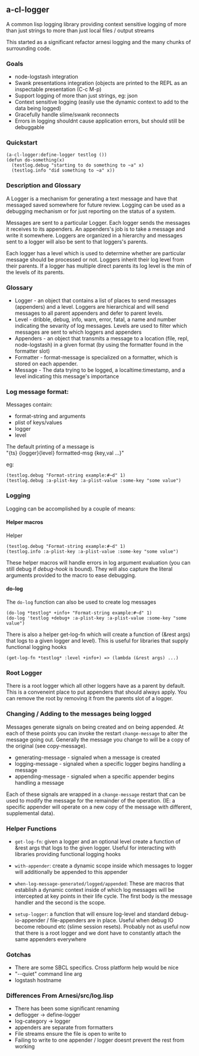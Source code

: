 ## a-cl-logger

A common lisp logging library providing context sensitive logging of
more than just strings to more than just local files / output streams

This started as a significant refactor arnesi logging and the many
chunks of surrounding code.

### Goals

 * node-logstash integration
 * Swank presentations integration (objects are printed to the REPL as
   an inspectable presentation (C-c M-p)
 * Support logging of more than just strings, eg: json
 * Context sensitive logging (easily use the dynamic context to add to 
   the data being logged)
 * Gracefully handle slime/swank reconnects
 * Errors in logging shouldnt cause application errors, but should
   still be debuggable

### Quickstart

```
(a-cl-logger:define-logger testlog ())
(defun do-something(x)
  (testlog.debug "starting to do something to ~a" x)
  (testlog.info "did something to ~a" x))
```

### Description and Glossary 

A Logger is a mechanism for generating a text message and have that
messaged saved somewhere for future review. Logging can be used as a
debugging mechanism or for just reporting on the status of a system.

Messages are sent to a particular Logger. Each logger sends the messages
it receives to its appenders. An appenders's job is to take a message and
write it somewhere. Loggers are organized in a hierarchy and messages
sent to a logger will also be sent to that loggers's parents.

Each logger has a level which is used to determine whether are particular
message should be processed or not. Loggers inherit their log level from
their parents. If a logger has multiple direct parents its log level is
the min of the levels of its parents.

### Glossary

 * Logger - an object that contains a list of places to send messages
   (appenders) and a level.  Loggers are hierarchical and will send 
   messages to all parent appenders and defer to parent levels.
 * Level - dribble, debug, info, warn, error, fatal, a name and number
   indicating the sevarity of log messages.  Levels are used to filter
   which messages are sent to which loggers and appenders
 * Appenders - an object that transmits a message to a location (file,
   repl, node-logstash) in a given format (by using the formatter
   found in the formatter slot)
 * Formatter - format-message is specialized on a formatter, which is
   stored on each appender.
 * Message - The data trying to be logged, a localtime:timestamp, and
   a level indicating this message's importance

### Log message format:

Messages contain:
 * format-string and arguments
 * plist of keys/values
 * logger
 * level

The default printing of a message is  
"{ts} {logger}{level} formatted-msg {key,val ...}" 

eg:

```
(testlog.debug "Format-string example:#~d" 1)
(testlog.debug :a-plist-key :a-plist-value :some-key "some value")
```

### Logging

Logging can be accomplished by a couple of means:

#### Helper macros ####

Helper 

```
(testlog.debug "Format-string example:#~d" 1)
(testlog.info :a-plist-key :a-plist-value :some-key "some value")
```

These helper macros will handle errors in log argument evaluation (you
can still debug if *debug-hook* is bound). They will also capture the
literal arguments provided to the macro to ease debugging.

#### do-log ####
The `do-log` function can also be used to create log messages

```
(do-log *testlog* +info+ "Format-string example:#~d" 1)
(do-log 'testlog +debug+ :a-plist-key :a-plist-value :some-key "some value")
```

There is also a helper get-log-fn which will create a function of
(&rest args) that logs to a given logger and level).  This is useful
for libraries that supply functional logging hooks

```
(get-log-fn *testlog* :level +info+) => (lambda (&rest args) ...)
```

### Root Logger

There is a root logger which all other loggers have as a parent by
default.  This is a conveneint place to put appenders that should
always apply.  You can remove the root by removing it from the parents
slot of a logger.

### Changing / Adding to the messages being logged

Messages generate signals on being created and on being appended.
At each of these points you can invoke the restart `change-message`
to alter the message going out.  Generally the message you change 
to will be a copy of the original (see copy-message).

 * generating-message - signaled when a message is created
 * logging-message - signaled when a specific logger begins handling a
   message
 * appending-message - signaled when a specific appender begins
   handling a message

Each of these signals are wrapped in a `change-message` restart that
can be used to modify the message for the remainder of the operation.
(IE: a specific appender will operate on a new copy of the message
with different, supplemental data).

### Helper Functions

 * `get-log-fn`: given a logger and an optional level create a function
   of &rest args that logs to the given logger. Useful for interacting
   with libraries providing functional logging hooks
 
 * `with-appender`: create a dynamic scope inside which messages to
   logger will additionally be appended to this appender

 * `when-log-message-generated/logged/appended`: These are macros that
   establish a dynamic context inside of which log messages will be
   intercepted at key points in their life cycle.  The first body is 
   the message handler and the second is the scope.
 
 * `setup-logger`: a function that will ensure log-level and standard
   debug-io-appender / file-appenders are in place.  Useful when debug
   IO become rebound etc (slime session resets).  Probably not as
   useful now that there is a root logger and we dont have to constantly 
   attach the same appenders everywhere

### Gotchas

 * There are some SBCL specifics.  Cross platform help would be nice
  * "--quiet" command line arg
  * logstash hostname 

### Differences From Arnesi/src/log.lisp
 * There has been some significant renaming
  * deflogger -> define-logger
  * log-category -> logger
  * appenders are separate from formatters
 * File streams ensure the file is open to write to
 * Failing to write to one appender / logger doesnt prevent the rest
   from working

